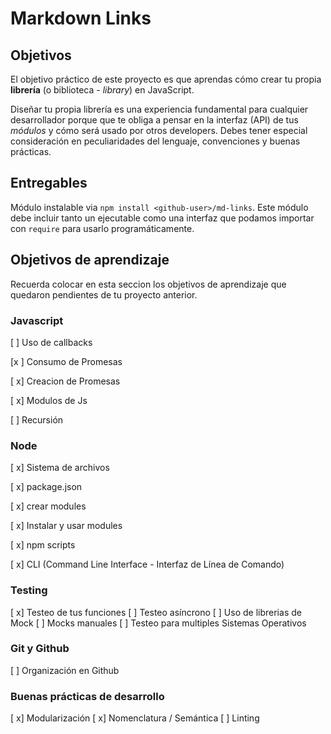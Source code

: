 # Markdown Links

## Objetivos

El objetivo práctico de este proyecto es que aprendas cómo crear tu propia
**librería** (o biblioteca - _library_) en JavaScript.

Diseñar tu propia librería es una experiencia fundamental para cualquier
desarrollador porque que te obliga a pensar en la interfaz (API) de tus
_módulos_ y cómo será usado por otros developers. Debes tener especial
consideración en peculiaridades del lenguaje, convenciones y buenas prácticas.
## Entregables

Módulo instalable via `npm install <github-user>/md-links`. Este módulo debe
incluir tanto un ejecutable como una interfaz que podamos importar con `require`
para usarlo programáticamente.

## Objetivos de aprendizaje

Recuerda colocar en esta seccion los objetivos de aprendizaje que quedaron 
pendientes de tu proyecto anterior.

### Javascript
[ ] Uso de callbacks

[x ] Consumo de Promesas

[ x] Creacion de Promesas

[ x] Modulos de Js

[ ] Recursión

### Node

[ x] Sistema de archivos

[ x] package.json

[ x] crear modules

[ x] Instalar y usar modules

[ x] npm scripts

[ x] CLI (Command Line Interface - Interfaz de Línea de Comando)

### Testing

[ x] Testeo de tus funciones
[ ] Testeo asíncrono
[ ] Uso de librerias de Mock
[ ] Mocks manuales
[ ] Testeo para multiples Sistemas Operativos

### Git y Github
[ ] Organización en Github

### Buenas prácticas de desarrollo
[ x] Modularización
[ x] Nomenclatura / Semántica
[ ] Linting




